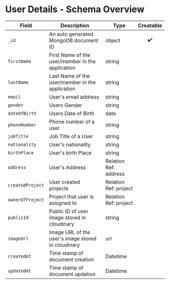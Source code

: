 # User Details - Schema Overview

| Field | Description | Type | Creatable |
| --- | --- | --- | :-: |
| `_id` | An auto generated MongoDB document ID | object | :heavy_check_mark:
| `firstName` | First Name of the user/member in the application | string
| `lastName` | Last Name of the user/member in the application | string
| `email` | User's email address | string
| `gender` | Users Gender | string
| `dateOfBirth` | Users Date of Birth | date
| `phoneNumber` | Phone number of a user | string
| `jobTitle` | Job Title of a User | string
| `nationality` | User's nationality | string
| `birthPlace` | User's birth Place | string
| `address` | User's Address | Relation Ref: address
| `createdProject` | User created projects | Relation Ref: project
| `ownerOfProject` | Project that user is assigned to | Relation Ref: project
| `publicId` | Public ID of user image stored in cloudinary | string
| `imageUrl` | Image URL of the user's image stored in cloudinary | url
| `createdAt` | Time stamp of document creation | Datetime
| `updatedAt` | Time stamp of document updation | Datetime